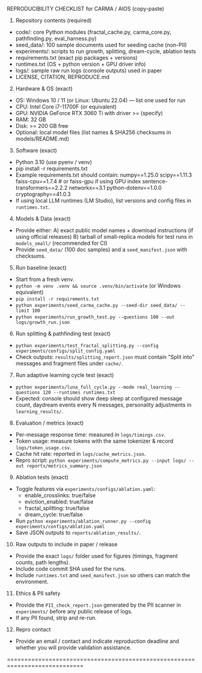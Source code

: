 REPRODUCIBILITY CHECKLIST for CARMA / AIOS (copy-paste)

1) Repository contents (required)
  - code/: core Python modules (fractal_cache.py, carma_core.py, pathfinding.py, eval_harness.py)
  - seed_data/: 100 sample documents used for seeding cache (non-PII)
  - experiments/: scripts to run growth, splitting, dream-cycle, ablation tests
  - requirements.txt (exact pip packages + versions)
  - runtimes.txt (OS + python version + GPU driver info)
  - logs/: sample raw run logs (console outputs) used in paper
  - LICENSE, CITATION, REPRODUCE.md

2) Hardware & OS (exact)
  - OS: Windows 10 / 11 (or Linux: Ubuntu 22.04) — list one used for run
  - CPU: Intel Core i7-11700F (or equivalent)
  - GPU: NVIDIA GeForce RTX 3060 Ti with driver >= (specify)
  - RAM: 32 GB
  - Disk: >= 200 GB free
  - Optional: local model files (list names & SHA256 checksums in models/README.md)

3) Software (exact)
  - Python 3.10 (use pyenv / venv)
  - pip install -r requirements.txt
  - Example requirements.txt should contain:
      numpy==1.25.0
      scipy==1.11.3
      faiss-cpu==1.7.4  # or faiss-gpu if using GPU index
      sentence-transformers==2.2.2
      networkx==3.1
      python-dotenv==1.0.0
      cryptography==41.0.3
  - If using local LLM runtimes (LM Studio), list versions and config files in `runtimes.txt`.

4) Models & Data (exact)
  - Provide either:
    A) exact public model names + download instructions (if using official releases)
    B) tarball of small-replica models for test runs in `models_small/` (recommended for CI)
  - Provide `seed_data/` (100 doc samples) and a `seed_manifest.json` with checksums.

5) Run baseline (exact)
  - Start from a fresh venv.
  - `python -m venv .venv && source .venv/bin/activate` (or Windows equivalent)
  - `pip install -r requirements.txt`
  - `python experiments/seed_carma_cache.py --seed-dir seed_data/ --limit 100`
  - `python experiments/run_growth_test.py --questions 100 --out logs/growth_run.json`

6) Run splitting & pathfinding test (exact)
  - `python experiments/test_fractal_splitting.py --config experiments/configs/split_config.yaml`
  - Check outputs: `results/splitting_report.json` must contain "Split into" messages and fragment files under `cache/`.

7) Run adaptive learning cycle test (exact)
  - `python experiments/luna_full_cycle.py --mode real_learning --questions 120 --runtimes runtimes.txt`
  - Expected: console should show deep sleep at configured message count, daydream events every N messages, personality adjustments in `learning_results/`.

8) Evaluation / metrics (exact)
  - Per-message response time: measured in `logs/timings.csv`.
  - Token usage: measure tokens with the same tokenizer & record `logs/token_usage.csv`.
  - Cache hit rate: reported in `logs/cache_metrics.json`.
  - Repro script: `python experiments/compute_metrics.py --input logs/ --out reports/metrics_summary.json`

9) Ablation tests (exact)
  - Toggle features via `experiments/configs/ablation.yaml`:
    - enable_crosslinks: true/false
    - eviction_enabled: true/false
    - fractal_splitting: true/false
    - dream_cycle: true/false
  - Run `python experiments/ablation_runner.py --config experiments/configs/ablation.yaml`
  - Save JSON outputs to `reports/ablation_results/`.

10) Raw outputs to include in paper / release
  - Provide the exact `logs/` folder used for figures (timings, fragment counts, path lengths).
  - Include code commit SHA used for the runs.
  - Include `runtimes.txt` and `seed_manifest.json` so others can match the environment.

11) Ethics & PII safety
  - Provide the `PII_check_report.json` generated by the PII scanner in `experiments/` before any public release of logs.
  - If any PII found, strip and re-run.

12) Repro contact
  - Provide an email / contact and indicate reproduction deadline and whether you will provide validation assistance.

============================================================================
